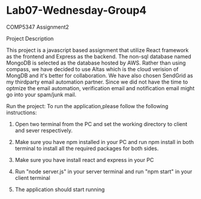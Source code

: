 # Lab07-Wednesday-Group4
COMP5347 Assignment2

Project Description

This project is a javascript based assignment that utilize React framework as the frontend and Express as the backend. The non-sql database named MongoDB is selected as the database hosted by AWS. Rather than using compass, we have decided to use Altas which is the cloud verision of MongDB and it's better for collaboration. We have also chosen SendGrid as my thirdparty email automation partner. Since we did not have the time to optmize the email automation, verification email and notification email might go into your spam/junk mail.

Run the project:
To run the application,please follow the following instructions:
1. Open two terminal from the PC and set the working directory to client and sever respectively.

2. Make sure you have npm installed in your PC and run npm install in both terminal to install all the required packages for both sides. 

3. Make sure you have install react and express in your PC

4. Run "node server.js" in your server terminal and run "npm start" in your client terminal

5. The application should start running 